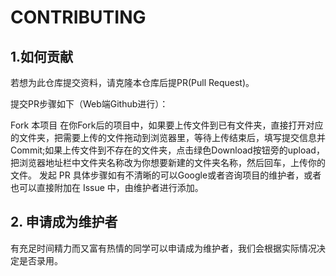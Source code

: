 # CONTRIBUTING
## 1.如何贡献
若想为此仓库提交资料，请克隆本仓库后提PR(Pull Request)。

提交PR步骤如下（Web端Github进行）：

Fork 本项目
在你Fork后的项目中，如果要上传文件到已有文件夹，直接打开对应的文件夹，把需要上传的文件拖动到浏览器里，等待上传结束后，填写提交信息并Commit;如果上传文件到不存在的文件夹，点击绿色Download按钮旁的upload，把浏览器地址栏中文件夹名称改为你想要新建的文件夹名称，然后回车，上传你的文件。
发起 PR
具体步骤如有不清晰的可以Google或者咨询项目的维护者，或者也可以直接附加在 Issue 中，由维护者进行添加。

## 2. 申请成为维护者
有充足时间精力而又富有热情的同学可以申请成为维护者，我们会根据实际情况决定是否录用。
